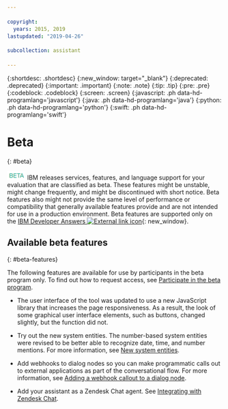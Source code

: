 ```yaml
---

copyright:
  years: 2015, 2019
lastupdated: "2019-04-26"

subcollection: assistant

---
```


{:shortdesc: .shortdesc}
{:new_window: target="_blank"}
{:deprecated: .deprecated}
{:important: .important}
{:note: .note}
{:tip: .tip}
{:pre: .pre}
{:codeblock: .codeblock}
{:screen: .screen}
{:javascript: .ph data-hd-programlang='javascript'}
{:java: .ph data-hd-programlang='java'}
{:python: .ph data-hd-programlang='python'}
{:swift: .ph data-hd-programlang='swift'}

# Beta
{: #beta}

![Beta](images/beta.png) IBM releases services, features, and language support for your evaluation that are classified as beta. These features might be unstable, might change frequently, and might be discontinued with short notice. Beta features also might not provide the same level of performance or compatibility that generally available features provide and are not intended for use in a production environment. Beta features are supported only on the [IBM Developer Answers ![External link icon](../../icons/launch-glyph.svg "External link icon")](https://developer.ibm.com/answers/topics/watson-assistant/){: new_window}.

## Available beta features
{: #beta-features}

The following features are available for use by participants in the beta program only. To find out how to request access, see [Participate in the beta program](/docs/services/assistant?topic=assistant-feedback#feedback-beta).

- The user interface of the tool was updated to use a new JavaScript library that increases the page responsiveness. As a result, the look of some graphical user interface elements, such as buttons, changed slightly, but the function did not.

- Try out the new system entities. The number-based system entities were revised to be better able to recognize date, time, and number mentions. For more information, see [New system entities](/docs/services/assistant?topic=assistant-beta-system-entities).

- Add webhooks to dialog nodes so you can make programmatic calls out to external applications as part of the conversational flow. For more information, see [Adding a webhook callout to a dialog node](/docs/services/assistant?topic=assistant-dialog-webhooks).

- Add your assistant as a Zendesk Chat agent. See [Integrating with Zendesk Chat](/docs/services/assistant?topic=assistant-deploy-zendesk).